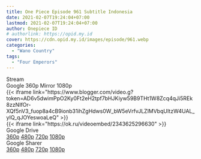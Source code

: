 ```yaml
---
title: One Piece Episode 961 Subtitle Indonesia
date: 2021-02-07T19:24:04+07:00
lastmod: 2021-02-07T19:24:04+07:00
author: Onepiece ID
# authorlink: https://opid.my.id
cover: https://cdn.opid.my.id/images/episode/961.webp
categories:
  - "Wano Country"
tags:
  - "Four Emperors"
---
```

<div class="ui menu violet borderless inverted">
  <div class="header item active">
        Stream
    </div>
  <a class="active item" data-tab="google">
    <i class="google drive icon"></i> Google 360p
    
  </a>
  <a class="item nounderline" data-tab="mirror">
    <i class="odnoklassniki icon"></i> Mirror 1080p
  </a>
</div>
<div class="ui bottom attached tab segment active" style="border:0 !important;" data-tab="google">
  {{< iframe link="https://www.blogger.com/video.g?token=AD6v5dwimPpO2Ky0Ft2eH2tpf7bHJKiyw59B9THt1W8Zcq4qJi5REk8zzNIfOr-XQf5nV3_fuop8a4cB9ionb31ihZgHdws0W_bW5eVrfvJLZlMVbqUItzW4UAL_yIQ_qJOYeswoaLeQ" >}}
</div>
<div class="ui bottom attached tab segment" style="border:0 !important;" data-tab="mirror">
{{< iframe link="https://ok.ru/videoembed/2343625296630" >}}
</div>
<div class="ui menu violet borderless inverted">
  <div class="header item active ten">
        Google Drive
    </div>
  <a class="item nounderline" alt="One Piece Episode 961 Subtitle Indonesia" href="https://ouo.io/StYHYd" target="_blank" rel="dofollow"><i class="google drive icon"></i>
    360p</a>
  <a class="item nounderline" alt="One Piece Episode 961 Subtitle Indonesia" href="https://ouo.io/CJF6gHj" target="_blank" rel="dofollow"><i class="google drive icon"></i>
    480p</a>
  <a class="item nounderline" alt="One Piece Episode 961 Subtitle Indonesia" href="https://ouo.io/8Gn396K" target="_blank" rel="dofollow"><i class="google drive icon"></i>
    720p</a>
  <a class="item nounderline" alt="One Piece Episode 961 Subtitle Indonesia" href="https://ouo.io/1e6fKR" target="_blank" rel="dofollow"><i class="google drive icon"></i>
    1080p</a>
  </a>
</div>
<div class="ui menu violet borderless inverted">
  <div class="header item active">
        Google Sharer
    </div>
  <a class="item nounderline" alt="One Piece Episode 961 Subtitle Indonesia" href="https://ouo.io/Dfxjh1" target="_blank" rel="dofollow"><i class="google drive icon"></i>
    360p</a>
  <a class="item nounderline" alt="One Piece Episode 961 Subtitle Indonesia" href="https://ouo.io/NG5rrf" target="_blank" rel="dofollow"><i class="google drive icon"></i>
    480p</a>
  <a class="item nounderline" alt="One Piece Episode 961 Subtitle Indonesia" href="https://ouo.io/wbxTb6O" target="_blank" rel="dofollow"><i class="google drive icon"></i>
    720p</a>
  <a class="item nounderline" alt="One Piece Episode 961 Subtitle Indonesia" href="https://ouo.io/a8thrU" target="_blank" rel="dofollow"><i class="google drive icon"></i>
    1080p</a>
  </a>
</div>